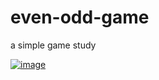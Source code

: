 # even-odd-game
a simple game study

<a href="https://itch.io/embed-upload/10543032?color=fffb11" target="_blank">![image](https://github.com/rafaelcitario/even-odd-game/assets/83686681/41ff3ea0-03ff-4dd1-931a-2e26124df11f)</a>
